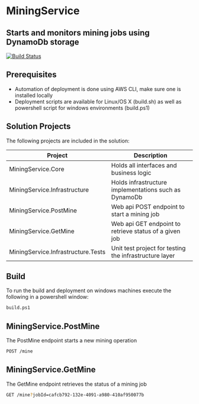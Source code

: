 # MiningService
## Starts and monitors mining jobs using DynamoDb storage

[![Build Status](https://travis-ci.org/joemccann/dillinger.svg?branch=master)](https://travis-ci.org/joemccann/dillinger)

## Prerequisites

* Automation of deployment is done using AWS CLI, make sure one is installed locally 
* Deployment scripts are available for Linux/OS X (build.sh) as well as powershell script for windows environments (build.ps1)

## Solution Projects

The following projects are included in the solution:

| Project | Description |
| ------ | ------ |
| MiningService.Core | Holds all interfaces and business logic |
| MiningService.Infrastructure | Holds infrastructure implementations such as DynamoDb |
| MiningService.PostMine | Web api POST endpoint to start a mining job |
| MiningService.GetMine | Web api GET endpoint to retrieve status of a given job |
| MiningService.Infrastructure.Tests | Unit test project for testing the infrastructure layer |

## Build

To run the build and deployment on windows machines execute the following in a powershell window:

```sh
build.ps1
```

## MiningService.PostMine

The PostMine endpoint starts a new mining operation

```sh
POST /mine
```



## MiningService.GetMine

The GetMine endpoint retrieves the status of a mining job

```sh
GET /mine?jobId=cafcb792-132e-4091-a980-410af950077b
```
